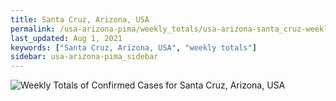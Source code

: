 ```yaml
---
title: Santa Cruz, Arizona, USA
permalink: /usa-arizona-pima/weekly_totals/usa-arizona-santa_cruz-weekly_totals.html
last_updated: Aug 1, 2021
keywords: ["Santa Cruz, Arizona, USA", "weekly totals"]
sidebar: usa-arizona-pima_sidebar
---
```


![Weekly Totals of Confirmed Cases for Santa Cruz, Arizona, USA](/covid_tracker/images/graphs/usa-arizona-santa_cruz-weekly_totals_graph.png)
